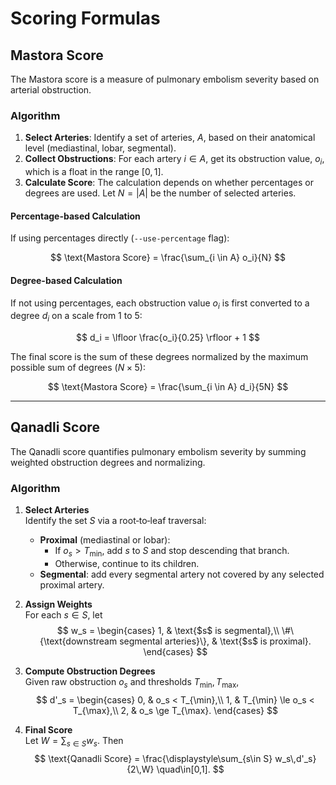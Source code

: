# Scoring Formulas

## Mastora Score

The Mastora score is a measure of pulmonary embolism severity based on arterial obstruction.

### Algorithm

1.  **Select Arteries**: Identify a set of arteries, $A$, based on their anatomical level (mediastinal, lobar, segmental).
2.  **Collect Obstructions**: For each artery $i \in A$, get its obstruction value, $o_i$, which is a float in the range $[0, 1]$.
3.  **Calculate Score**: The calculation depends on whether percentages or degrees are used. Let $N = |A|$ be the number of selected arteries.

#### Percentage-based Calculation

If using percentages directly (`--use-percentage` flag):

$$ \text{Mastora Score} = \frac{\sum_{i \in A} o_i}{N} $$

#### Degree-based Calculation

If not using percentages, each obstruction value $o_i$ is first converted to a degree $d_i$ on a scale from 1 to 5:

$$ d_i = \lfloor \frac{o_i}{0.25} \rfloor + 1 $$

The final score is the sum of these degrees normalized by the maximum possible sum of degrees ($N \times 5$):

$$ \text{Mastora Score} = \frac{\sum_{i \in A} d_i}{5N} $$

---

## Qanadli Score

The Qanadli score quantifies pulmonary embolism severity by summing weighted obstruction degrees and normalizing.

### Algorithm

1. **Select Arteries**  
   Identify the set $S$ via a root‐to‐leaf traversal:
   - **Proximal** (mediastinal or lobar):  
     - If $o_s > T_{\min}$, add $s$ to $S$ and stop descending that branch.  
     - Otherwise, continue to its children.  
   - **Segmental**: add every segmental artery not covered by any selected proximal artery.

2. **Assign Weights**  
   For each $s \in S$, let
   $$
   w_s =
   \begin{cases}
     1, & \text{$s$ is segmental},\\
     \#\{\text{downstream segmental arteries}\}, & \text{$s$ is proximal}.
   \end{cases}
   $$

3. **Compute Obstruction Degrees**  
   Given raw obstruction $o_s$ and thresholds $T_{\min},T_{\max}$,
   $$
   d'_s =
   \begin{cases}
     0, & o_s < T_{\min},\\
     1, & T_{\min} \le o_s < T_{\max},\\
     2, & o_s \ge T_{\max}.
   \end{cases}
   $$

4. **Final Score**  
   Let $W = \sum_{s\in S} w_s$. Then
   $$
   \text{Qanadli Score}
   = \frac{\displaystyle\sum_{s\in S} w_s\,d'_s}{2\,W}
   \quad\in[0,1].
   $$
